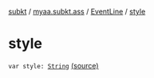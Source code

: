 [subkt](../../index.md) / [myaa.subkt.ass](../index.md) / [EventLine](index.md) / [style](./style.md)

# style

`var style: `[`String`](https://kotlinlang.org/api/latest/jvm/stdlib/kotlin/-string/index.html) [(source)](https://github.com/Myaamori/SubKt/blob/0.1.12/src/main/kotlin/myaa/subkt/ass/parser.kt#L461)